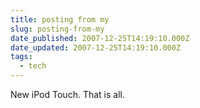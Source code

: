 ```yaml
---
title: posting from my
slug: posting-from-my
date_published: 2007-12-25T14:19:10.000Z
date_updated: 2007-12-25T14:19:10.000Z
tags:
  - tech
---
```


New iPod Touch. That is all.
